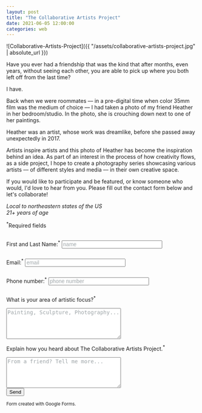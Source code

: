 ```yaml
---
layout: post
title: "The Collaborative Artists Project"
date: 2021-06-05 12:00:00
categories: web
---
```


![Collaborative-Artists-Project]({{ "/assets/collaborative-artists-project.jpg" | absolute_url }})

Have you ever had a friendship that was the kind that after months, even years, without seeing each other, you are able to pick up where you both left off from the last time?

I have. 

Back when we were roommates –– in a pre-digital time when color 35mm film was the medium of choice –– I had taken a photo of my friend Heather in her bedroom/studio. In the photo, she is crouching down next to one of her paintings. 

Heather was an artist, whose work was dreamlike, before she passed away unexpectedly in 2017. 

Artists inspire artists and this photo of Heather has become the inspiration behind an idea. As part of an interest in the process of how creativity flows, as a side project, I hope to create a photography series showcasing various artists –– of different styles and media –– in their own creative space. 

If you would like to participate and be featured, or know someone who would, I'd love to hear from you. Please fill out the contact form below and let's collaborate! 

*Local to northeastern states of the US*<br>
*21+ years of age*

<style>
form label {line-height: 2.75rem}::placeholder {color: #9fa6a9;font-size: 14px;}
</style>
<p><sup>*</sup>Required fields</p>
<form action="https://docs.google.com/forms/d/e/1FAIpQLSc_UITLvESAylJJxodlNgEbEU0_GVNcCjOX9VWhwj6P-YyOlA/formResponse" method="post">
    <label>First and Last Name:<sup>*</sup></label>
    <input type="text" size="30" placeholder="name" name="entry.2005620554" required>
    <br />
    <label>Email:<sup>*</sup></label>
    <input type="email" size="30" placeholder="email" name="entry.1045781291" required>
    <br />
    <label>Phone number:<sup>*</sup></label>
    <input type="text" size="30" placeholder="phone number" name="entry.1166974658" required>
    <br />
    <label>What is your area of artistic focus?<sup>*</sup></label><br>
    <textarea rows="5" cols="35" placeholder="Painting, Sculpture, Photography..." name="entry.1578248611" required></textarea>
    <br />
    <label>Explain how you heard about The Collaborative Artists Project.<sup>*</sup></label><br>
    <textarea rows="5" cols="35" placeholder="From a friend? Tell me more..." name="entry.839337160" required></textarea>
     <br />
    <button type="submit">Send</button>
</form>
<sub>Form created with Google Forms.</sub>